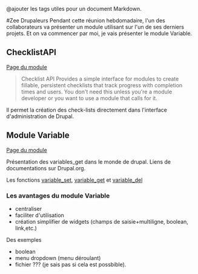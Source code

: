 @ajouter les tags utiles pour un document Markdown.

#Zee Drupaleurs
Pendant cette réunion hebdomadaire, l'un des collaborateurs va présenter
un module utilisant sur l'un de ses derniers projets.
Et on va commencer par moi, je vais présenter le module Variable.


## ChecklistAPI
[Page du module](https://drupal.org/project/checklistapi)

> Checklist API Provides a simple interface for modules to create fillable, persistent checklists that track progress with completion times and users. You don't need this unless you're a module developer or you want to use a module that calls for it.

Il permet la création des check-lists directement dans l'interface d'administration de Drupal.

## Module Variable 
[Page du module](https://drupal.org/project/variable)

Présentation des variables_get dans le monde de drupal. 
Liens de documentations sur Drupal.org.

Les fonctions [variable_set](https://api.drupal.org/api/drupal/includes!bootstrap.inc/function/variable_set/7), [variable_get](https://api.drupal.org/api/drupal/includes!bootstrap.inc/function/variable_get/7) et [variable_del](https://api.drupal.org/api/drupal/includes!bootstrap.inc/function/variable_del/7)

### Les avantages du module Variable
- centraliser
- faciliter d'utilisation 
- création simplifier de widgets (champs de saisie+multiligne, boolean,
  link,etc.)

Des exemples
- boolean
- menu dropdown (menu déroulant)
- fichier ??? (je sais pas si cela est possbible).


